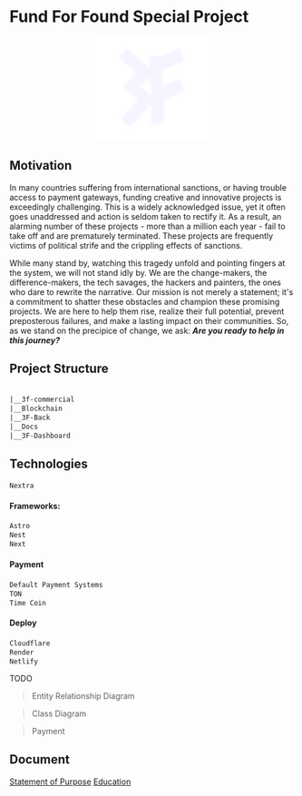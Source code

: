 # Fund For Found Special Project

<p align="center">
  <img src="3F.png" alt="3F logo" width="200"/>
</p>

## Motivation

In many countries suffering from international sanctions, or having trouble access to payment gateways, funding creative and innovative projects is exceedingly challenging. This is a widely acknowledged issue, yet it often goes unaddressed and action is seldom taken to rectify it. As a result, an alarming number of these projects - more than a million each year - fail to take off and are prematurely terminated. These projects are frequently victims of political strife and the crippling effects of sanctions.

While many stand by, watching this tragedy unfold and pointing fingers at the system, we will not stand idly by. We are the change-makers, the difference-makers, the tech savages, the hackers and painters, the ones who dare to rewrite the narrative. Our mission is not merely a statement; it's a commitment to shatter these obstacles and champion these promising projects. We are here to help them rise, realize their full potential, prevent preposterous failures, and make a lasting impact on their communities. So, as we stand on the precipice of change, we ask: **_Are you ready to help in this journey?_**

## Project Structure

```

|__3f-commercial
|__Blockchain
|__3F-Back
|__Docs
|__3F-Dashboard

```

## Technologies

```
Nextra
```

#### Frameworks:

```
Astro
Nest
Next
```

#### Payment

```
Default Payment Systems
TON
Time Coin
```

#### Deploy

```
Cloudflare
Render
Netlify
```

TODO

> Entity Relationship Diagram

> Class Diagram

> Payment

## Document

[Statement of Purpose](https://volcano-fairy-a6b.notion.site/Statement-of-Purpose-89ba453d44c8434ba896b33ff645e9a7)
[Education](https://volcano-fairy-a6b.notion.site/Education-be43aff02ea349e2930b572937561e7c)
